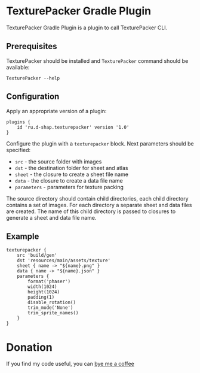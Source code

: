 # TexturePacker Gradle Plugin
TexturePacker Gradle Plugin is a plugin to call TexturePacker CLI.

## Prerequisites
TexturePacker should be installed and `TexturePacker` command should be available:
```
TexturePacker --help
```

## Configuration
Apply an appropriate version of a plugin:
```
plugins {
    id 'ru.d-shap.texturepacker' version '1.0'
}
```

Configure the plugin with a `texturepacker` block.
Next parameters should be specified:
* `src` - the source folder with images
* `dst` - the destination folder for sheet and atlas
* `sheet` - the closure to create a sheet file name
* `data` - the closure to create a data file name
* `parameters` - parameters for texture packing

The source directory should contain child directories, each child directory contains a set of images.
For each directory a separate sheet and data files are created.
The name of this child directory is passed to closures to generate a sheet and data file name.

## Example
```
texturepacker {
    src 'build/gen'
    dst 'resources/main/assets/texture'
    sheet { name -> "${name}.png" }
    data { name -> "${name}.json" }
    parameters {
        format('phaser')
        width(1024)
        height(1024)
        padding(1)
        disable_rotation()
        trim_mode('None')
        trim_sprite_names()
    }
}
```

# Donation
If you find my code useful, you can [bye me a coffee](https://www.paypal.me/dshapovalov)
